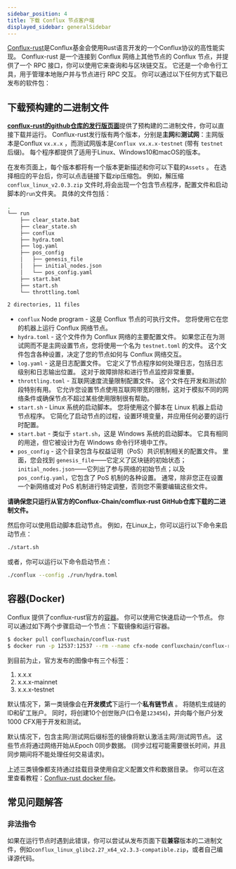 ```yaml
---
sidebar_position: 4
title: 下载 Conflux 节点客户端
displayed_sidebar: generalSidebar
---
```


[Conflux-rust](https://github.com/conflux-chain/conflux-rust)是Conflux基金会使用Rust语言开发的一个Conflux协议的高性能实现。 Conflux-rust 是一个连接到 Conflux 网络上其他节点的 Conflux 节点，并提供了一个 RPC 接口，你可以使用它来查询和与区块链交互。 它还是一个命令行工具，用于管理本地账户并与节点进行 RPC 交互。 你可以通过以下任何方式下载已发布的软件包：

## 下载预构建的二进制文件

[**conflux-rust的github仓库的发行版页面**](https://github.com/Conflux-Chain/conflux-rust/releases)提供了预构建的二进制文件，你可以直接下载并运行。 Conflux-rust发行版有两个版本，分别是**主网**和**测试网**：主网版本是Conflux `vx.x.x` ，而测试网版本是`Conflux vx.x.x-testnet` (带有 `testnet`后缀)。 每个程序都提供了适用于Linux、Windows10和macOS的版本。

在发布页面上，每个版本都将有一个版本更新描述和你可以下载的`Assets` 。 在选择相应的平台后，你可以点击链接下载zip压缩包。 例如，解压缩 `conflux_linux_v2.0.3.zip` 文件时,将会出现一个包含节点程序，配置文件和启动脚本的`run`文件夹。 具体的文件包括：

```bash
.
└── run
    ├── clear_state.bat
    ├── clear_state.sh
    ├── conflux
    ├── hydra.toml
    ├── log.yaml
    ├── pos_config
    │   ├── genesis_file
    │   ├── initial_nodes.json
    │   └── pos_config.yaml
    ├── start.bat
    ├── start.sh
    └── throttling.toml

2 directories, 11 files

```

* `conflux` Node program - 这是 Conflux 节点的可执行文件。 您将使用它在您的机器上运行 Conflux 网络节点。
* `hydra.toml` - 这个文件作为 Conflux 网络的主要配置文件。 如果您正在为测试网而不是主网设置节点，您将使用一个名为 `testnet.toml` 的文件。 这个文件包含各种设置，决定了您的节点如何与 Conflux 网络交互。
* `log.yaml` - 这是日志配置文件。 它定义了节点程序如何处理日志，包括日志级别和日志输出位置。 这对于故障排除和进行节点监控非常重要。
* `throttling.toml` - 互联网速度流量限制配置文件。 这个文件在开发和测试阶段特别有用。 它允许您设置节点使用互联网带宽的限制，这对于模拟不同的网络条件或确保节点不超过某些使用限制很有帮助。
* `start.sh` - Linux 系统的启动脚本。 您将使用这个脚本在 Linux 机器上启动节点程序。 它简化了启动节点的过程，设置环境变量，并应用任何必要的运行时配置。
* `start.bat` - 类似于 `start.sh`，这是 Windows 系统的启动脚本。 它具有相同的用途，但它被设计为在 Windows 命令行环境中工作。
* `pos_config` - 这个目录包含与权益证明（PoS）共识机制相关的配置文件。 里面，您会找到 `genesis_file`——它定义了区块链的初始状态；`initial_nodes.json`——它列出了参与网络的初始节点；以及 `pos_config.yaml`，它包含了 PoS 机制的各种设置。 通常，除非您正在设置一个新网络或对 PoS 机制进行特定调整，否则您不需要编辑这些文件。

**请确保您只运行从官方的Conflux-Chain/comflux-rust GitHub仓库下载的二进制文件。**

然后你可以使用启动脚本启动节点。 例如，在Linux上，你可以运行以下命令来启动节点：

```bash
./start.sh
```

或者，你可以运行以下命令启动节点：

```bash
./conflux --config ./run/hydra.toml
```

## 容器(Docker)

Conflux 提供了conflux-rust官方的[容器](https://hub.docker.com/r/confluxchain/conflux-rust)。 你可以使用它快速启动一个节点。 你可以通过如下两个步骤启动一个节点：下载镜像和运行容器。

```sh
$ docker pull confluxchain/conflux-rust
$ docker run -p 12537:12537 --rm --name cfx-node confluxchain/conflux-rust
```

到目前为止，官方发布的图像中有三个标签：

1. x.x.x
2. x.x.x-mainnet
3. x.x.x-testnet

默认情况下，第一类镜像会在**开发模式**下运行一个**私有链节点** 。 将随机生成链的ID和矿工账户。 同时，将创建10个创世账户(口令是`123456`)，并向每个账户分发1000 CFX用于开发和测试。

默认情况下，包含主网/测试网后缀标签的镜像将默认激活主网/测试网节点。 这些节点将通过网络开始从Epoch 0同步数据。 (同步过程可能需要很长时间，并且同步期间将不能处理任何交易请求)。

上述三类镜像都支持通过挂载目录使用自定义配置文件和数据目录。 你可以在这里查看教程：[Conflux-rust docker file](https://github.com/conflux-chain/conflux-docker)。

## 常见问题解答

### 非法指令

如果在运行节点时遇到此错误，你可以尝试从发布页面下载**兼容**版本的二进制文件，例如`conflux_linux_glibc2.27_x64_v2.3.3-compatible.zip`，或者自己编译源代码。
